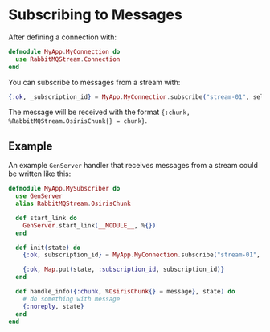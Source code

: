 # Subscribing to Messages

After defining a connection with:

```elixir
defmodule MyApp.MyConnection do
  use RabbitMQStream.Connection
end
```

You can subscribe to messages from a stream with:

```elixir
{:ok, _subscription_id} = MyApp.MyConnection.subscribe("stream-01", self(), :next, 999)
```

The message will be received with the format `{:chunk, %RabbitMQStream.OsirisChunk{} = chunk}`.

## Example

An example `GenServer` handler that receives messages from a stream could be written like this:

```elixir
defmodule MyApp.MySubscriber do
  use GenServer
  alias RabbitMQStream.OsirisChunk

  def start_link do
    GenServer.start_link(__MODULE__, %{})
  end

  def init(state) do
    {:ok, subscription_id} = MyApp.MyConnection.subscribe("stream-01", self(), :next, 999)

    {:ok, Map.put(state, :subscription_id, subscription_id)}
  end

  def handle_info({:chunk, %OsirisChunk{} = message}, state) do
    # do something with message
    {:noreply, state}
  end
end
```

